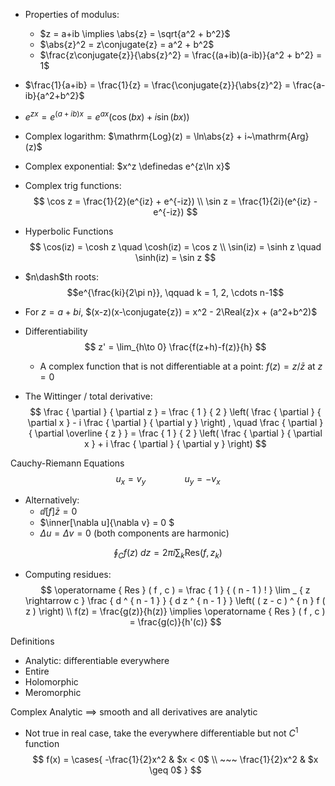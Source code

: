 - Properties of modulus:
	- $z = a+ib \implies \abs{z} = \sqrt{a^2 + b^2}$
	- $\abs{z}^2 = z\conjugate{z} = a^2 + b^2$
	- $\frac{z\conjugate{z}}{\abs{z}^2} = \frac{(a+ib)(a-ib)}{a^2 + b^2} = 1$
- $\frac{1}{a+ib} = \frac{1}{z} = \frac{\conjugate{z}}{\abs{z}^2} = \frac{a-ib}{a^2+b^2}$
- $e^{zx} = e^{(a+ib)x} = e^{ax}(\cos(bx) + i\sin(bx))$
- Complex logarithm: $\mathrm{Log}(z) = \ln\abs{z} + i~\mathrm{Arg}(z)$
- Complex exponential: $x^z \definedas e^{z\ln x}$
- Complex trig functions:
	$$
	\cos z = \frac{1}{2}(e^{iz} + e^{-iz}) \\
	\sin z = \frac{1}{2i}(e^{iz} - e^{-iz})
	$$
- Hyperbolic Functions
$$
\cos(iz) = \cosh z \quad \cosh(iz) = \cos z \\
\sin(iz) = \sinh z \quad \sinh(iz) = \sin z
$$

- $n\dash$th roots:
$$e^{\frac{ki}{2\pi n}}, \qquad k = 1, 2, \cdots n-1$$

- For $z=a+bi$, $(x-z)(x-\conjugate{z}) = x^2 - 2\Real{z}x + (a^2+b^2)$

- Differentiability
$$
z' = \lim_{h\to 0} \frac{f(z+h)-f(z)}{h}
$$
	- A complex function that is not differentiable at a point: $f(z) = z/\bar{z}$ at $z=0$

 - The Wittinger / total derivative:
$$
\frac { \partial } { \partial z } = \frac { 1 } { 2 } \left( \frac { \partial } { \partial x } - i \frac { \partial } { \partial y } \right) , \quad \frac { \partial } { \partial \overline { z } } = \frac { 1 } { 2 } \left( \frac { \partial } { \partial x } + i \frac { \partial } { \partial y } \right)
$$

Cauchy-Riemann Equations
$$
u_x = v_y \hspace{4em}u_y = -v_x
$$
- Alternatively:
	- $\dd[f]{\bar z} = 0$
	- $\inner[\nabla u]{\nabla v}  = 0 $
	- $\Delta u = \Delta v = 0$ (both components are harmonic)



$$
\oint_C f(z)~dz = 2\pi i \sum_k \mathrm{Res}(f, z_k)
$$
- Computing residues:
$$
\operatorname { Res } ( f , c ) = \frac { 1 } { ( n - 1 ) ! } \lim _ { z \rightarrow c } \frac { d ^ { n - 1 } } { d z ^ { n - 1 } } \left( ( z - c ) ^ { n } f ( z ) \right) \\
f(z) = \frac{g(z)}{h(z)} \implies \operatorname { Res } ( f , c ) = \frac{g(c)}{h'(c)}
$$

Definitions
- Analytic: differentiable everywhere
- Entire
- Holomorphic
- Meromorphic

Complex Analytic $\implies$ smooth and all derivatives are analytic
- Not true in real case, take the everywhere differentiable but not $C^1$ function
$$
f(x) = \cases{
	-\frac{1}{2}x^2 & $x < 0$ \\ ~~~
	\frac{1}{2}x^2 & $x \geq 0$
}
$$
